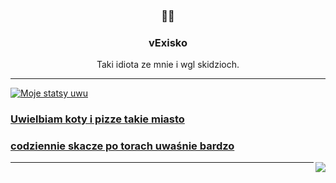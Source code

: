 <h3 align="center">📡📝</h3>
<h3 align="center">vExisko</h3>
<p align="center">Taki idiota ze mnie i wgl skidzioch.</p>

---


 <a  href="https://github.com/anuraghazra/github-readme-stats"><img align="center" src="https://github-readme-stats.vercel.app/api?username=1vex&show_icons=true&include_all_commits=true&theme=buefy&hide_border=true" alt="Moje statsy uwu" /><h3>Uwielbiam koty i pizze takie miasto</h3></a> 
 
 
<a href="https://github.com/anuraghazra/github-readme-stats"> <h3>codziennie skacze po torach uwaśnie bardzo</h3><img align="right" src="https://github-readme-stats.vercel.app/api/top-langs/?username=1vex&layout=compact&theme=buefy&hide_border=true" /></a> 


---
